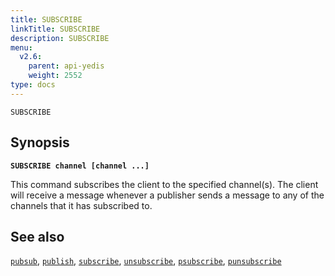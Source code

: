 ```yaml
---
title: SUBSCRIBE
linkTitle: SUBSCRIBE
description: SUBSCRIBE
menu:
  v2.6:
    parent: api-yedis
    weight: 2552
type: docs
---
```

`SUBSCRIBE`

## Synopsis

**`SUBSCRIBE channel [channel ...]`**

This command subscribes the client to the specified channel(s). The client will receive a message whenever a
publisher sends a message to any of the channels that it has subscribed to.

## See also

[`pubsub`](../pubsub/),
[`publish`](../publish/),
[`subscribe`](../subscribe/),
[`unsubscribe`](../unsubscribe/),
[`psubscribe`](../psubscribe/),
[`punsubscribe`](../punsubscribe/)
